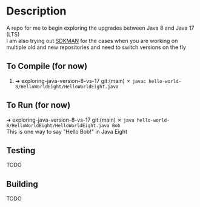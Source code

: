# Description
A repo for me to begin exploring the upgrades between Java 8 and Java 17 (LTS)  
I am also trying out [SDKMAN](https://sdkman.io) for the cases when you are working on multiple old and new repositories and need to switch versions on the fly

## To Compile (for now)
1) ➜ exploring-java-version-8-vs-17 git:(main) ✗ `javac hello-world-8/HelloWorldEight/HelloWorldEight.java`

## To Run (for now)
➜ exploring-java-version-8-vs-17 git:(main) ✗  `java hello-world-8/HelloWorldEight/HelloWorldEight.java Bob`  
This is one way to say "Hello Bob!" in Java Eight

## Testing
TODO

## Building
TODO

